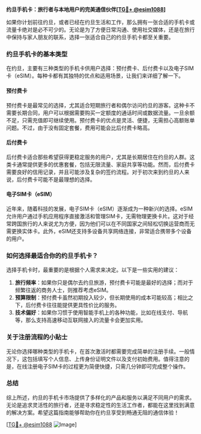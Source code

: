 **约旦手机卡：旅行者与本地用户的完美通信伙伴[[TG💪+ @esim1088](https://t.me/s/esim1088)]**

如果你计划前往约旦，或者已经在约旦生活和工作，那么拥有一张合适的手机卡或流量卡绝对是必不可少的。无论是为了方便日常沟通、使用社交媒体，还是在旅行中保持与家人朋友的联系，选择一张适合自己的约旦手机卡都至关重要。

### 约旦手机卡的基本类型

在约旦，主要有三种类型的手机卡供用户选择：预付费卡、后付费卡以及电子SIM卡（eSIM）。每种卡都有其独特的优点和适用场景，让我们来详细了解一下。

#### 预付费卡

预付费卡是最常见的选择，尤其适合短期旅行者和偶尔访问约旦的游客。这种卡不需要长期合同，用户可以根据需要购买一定额度的通话时间或数据流量。一旦余额不足，只需充值即可继续使用。预付费卡的优点是灵活、便捷，无需担心高额账单问题。不过，由于没有固定套餐，费用可能会比后付费卡略高。

#### 后付费卡

后付费卡适合那些希望获得更稳定服务的用户，尤其是长期居住在约旦的人群。这类卡通常提供更多的优惠套餐，包括无限流量、家庭共享等功能。然而，后付费卡需要良好的信用记录，并且可能涉及复杂的签约流程。对于初次来到约旦的人来说，后付费卡可能不是最理想的选择。

#### 电子SIM卡（eSIM）

近年来，随着科技的发展，电子SIM卡（eSIM）逐渐成为一种新兴的选择。eSIM允许用户通过手机应用程序直接激活和管理SIM卡，无需物理更换卡片。这对于经常跨国旅行的人来说尤为方便，因为他们可以在不同国家之间轻松切换运营商而无需更换实体卡。此外，eSIM还支持多设备共享网络连接，非常适合携带多个设备的用户。

### 如何选择最适合你的约旦手机卡？

选择手机卡时，最重要的是根据个人需求来决定。以下是一些实用的建议：

1. **旅行频率**：如果你只是偶尔去约旦旅游，预付费卡可能是最好的选择；而对于频繁往返的商务人士，则推荐考虑eSIM。
2. **预算限制**：预付费卡虽然初期投入较少，但长期使用的成本可能较高；相比之下，后付费卡往往能提供更具性价比的服务。
3. **技术偏好**：如果你习惯于使用智能手机上的各种功能，比如在线支付、导航等，那么支持高速移动互联网接入的流量卡会更加实用。

### 关于注册流程的小贴士

无论你选择哪种类型的手机卡，在首次激活时都需要完成简单的注册手续。一般情况下，这包括填写个人信息、上传身份证明文件以及支付初始费用。值得注意的是，在线注册电子SIM卡的过程更为简便快捷，只需几分钟即可完成整个操作。

### 总结

综上所述，约旦的手机卡市场提供了多样化的产品和服务以满足不同用户的需求。无论是追求灵活性的旅行者，还是寻求稳定性的生活工作者，都能在这里找到满意的解决方案。希望这篇指南能够帮助你在约旦享受到畅通无阻的通信体验！

[[TG💪+ @esim1088](https://t.me/s/esim1088) ![Image](https://i.postimg.cc/4NQfJmqS/Snipaste-2025-05-13-00-14-12.png)]